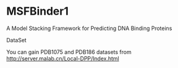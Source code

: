 # MSFBinder1
A Model Stacking Framework for Predicting DNA Binding Proteins

DataSet

You can gain PDB1075 and PDB186 datasets from http://server.malab.cn/Local-DPP/Index.html
